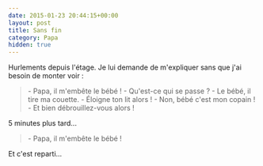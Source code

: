 ```yaml
---
date: 2015-01-23 20:44:15+00:00
layout: post
title: Sans fin
category: Papa
hidden: true
---
```


Hurlements depuis l'étage. Je lui demande de m'expliquer sans que j'ai besoin de monter voir :

> \- Papa, il m'embête le bébé !
> \- Qu'est-ce qui se passe ?
> \- Le bébé, il tire ma couette.
> \- Éloigne ton lit alors !
> \- Non, bébé c'est mon copain !
> \- Et bien débrouillez-vous alors !

5 minutes plus tard...

> \- Papa, il m'embête le bébé !

Et c'est reparti...
